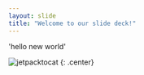 ```yaml
---
layout: slide
title: "Welcome to our slide deck!"
---
```


'hello new world'

![jetpacktocat](https://octodex.github.com/images/jetpacktocat.png)
{: .center}
